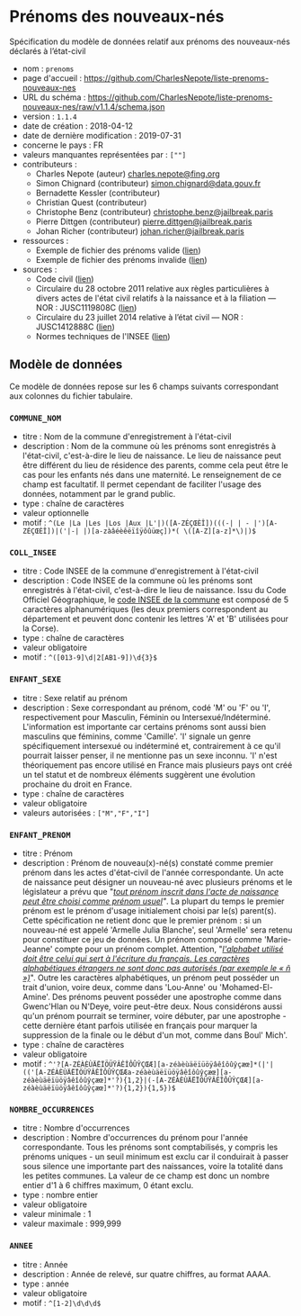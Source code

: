 # Prénoms des nouveaux-nés

Spécification du modèle de données relatif aux prénoms des nouveaux-nés déclarés à l’état-civil

- nom : `prenoms`
- page d'accueil : https://github.com/CharlesNepote/liste-prenoms-nouveaux-nes
- URL du schéma : https://github.com/CharlesNepote/liste-prenoms-nouveaux-nes/raw/v1.1.4/schema.json
- version : `1.1.4`
- date de création : 2018-04-12
- date de dernière modification : 2019-07-31
- concerne le pays : FR
- valeurs manquantes représentées par : `[""]`
- contributeurs :
  - Charles Nepote (auteur) [charles.nepote@fing.org](charles.nepote@fing.org)
  - Simon Chignard (contributeur) [simon.chignard@data.gouv.fr](simon.chignard@data.gouv.fr)
  - Bernadette Kessler (contributeur)
  - Christian Quest (contributeur)
  - Christophe Benz (contributeur) [christophe.benz@jailbreak.paris](christophe.benz@jailbreak.paris)
  - Pierre Dittgen (contributeur) [pierre.dittgen@jailbreak.paris](pierre.dittgen@jailbreak.paris)
  - Johan Richer (contributeur) [johan.richer@jailbreak.paris](johan.richer@jailbreak.paris)
- ressources :
  - Exemple de fichier des prénoms valide ([lien](https://github.com/CharlesNepote/liste-prenoms-nouveaux-nes/raw/v1.1.4/examples/prenoms-nouveaux-nes_exemple-valide.csv))
  - Exemple de fichier des prénoms invalide ([lien](https://github.com/CharlesNepote/liste-prenoms-nouveaux-nes/raw/v1.1.4/examples/prenoms-nouveaux-nes_exemple-invalide.csv))
- sources :
  - Code civil ([lien](https://www.legifrance.gouv.fr/affichCode.do?cidTexte=LEGITEXT000006070721&dateTexte=20170327))
  - Circulaire du 28 octobre 2011 relative aux règles particulières à divers actes de l&#x27;état civil relatifs à la naissance et à la filiation — NOR : JUSC1119808C ([lien](http://www.textes.justice.gouv.fr/art_pix/JUSC1119808C.pdf))
  - Circulaire du 23 juillet 2014 relative à l’état civil — NOR : JUSC1412888C ([lien](http://circulaire.legifrance.gouv.fr/pdf/2014/07/cir_38565.pdf))
  - Normes techniques de l&#x27;INSEE ([lien](http://xml.insee.fr/schema/etat-civil/))

## Modèle de données

Ce modèle de données repose sur les 6 champs suivants correspondant aux colonnes du fichier tabulaire.

### `COMMUNE_NOM`

- titre : Nom de la commune d'enregistrement à l'état-civil
- description : Nom de la commune où les prénoms sont enregistrés à l'état-civil, c'est-à-dire le lieu de naissance. Le lieu de naissance peut être différent du lieu de résidence des parents, comme cela peut être le cas pour les enfants nés dans une maternité. Le renseignement de ce champ est facultatif. Il permet cependant de faciliter l'usage des données, notamment par le grand public.
- type : chaîne de caractères
- valeur optionnelle
- motif : `^(Le |La |Les |Los |Aux |L'|)([A-ZÉÇŒÈÎ])(((-| | - |')[A-ZÉÇŒÈÎ])|('|-| |)[a-zàâéèêëïîÿôûüœç])*( \([A-Z][a-z]*\)|)$`

### `COLL_INSEE`

- titre : Code INSEE de la commune d'enregistrement à l'état-civil
- description : Code INSEE de la commune où les prénoms sont enregistrés à l'état-civil, c'est-à-dire le lieu de naissance. Issu du Code Officiel Géographique, le [code INSEE de la commune](https://fr.wikipedia.org/wiki/Code_Insee) est composé de 5 caractères alphanumériques (les deux premiers correspondent au département et peuvent donc contenir les lettres 'A' et 'B' utilisées pour la Corse).
- type : chaîne de caractères
- valeur obligatoire
- motif : `^([013-9]\d|2[AB1-9])\d{3}$`

### `ENFANT_SEXE`

- titre : Sexe relatif au prénom
- description : Sexe correspondant au prénom, codé 'M' ou 'F' ou 'I', respectivement pour Masculin, Féminin ou Intersexué/Indéterminé. L'information est importante car certains prénoms sont aussi bien masculins que féminins, comme 'Camille'. 'I' signale un genre spécifiquement intersexué ou indéterminé et, contrairement à ce qu'il pourrait laisser penser, il ne mentionne pas un sexe inconnu. 'I' n'est théoriquement pas encore utilisé en France mais plusieurs pays ont créé un tel statut et de nombreux éléments suggèrent une évolution prochaine du droit en France.
- type : chaîne de caractères
- valeur obligatoire
- valeurs autorisées : `["M","F","I"]`

### `ENFANT_PRENOM`

- titre : Prénom
- description : Prénom de nouveau(x)-né(s) constaté comme premier prénom dans les actes d'état-civil de l'année correspondante. Un acte de naissance peut désigner un nouveau-né avec plusieurs prénoms et le législateur a prévu que "[_tout prénom inscrit dans l'acte de naissance peut être choisi comme prénom usuel_](https://fr.wikipedia.org/wiki/Prénom_usuel)_"_. La plupart du temps le premier prénom est le prénom d'usage initialement choisi par le(s) parent(s). Cette spécification ne retient donc que le premier prénom : si un nouveau-né est appelé 'Armelle Julia Blanche', seul 'Armelle' sera retenu pour constituer ce jeu de données. Un prénom composé comme 'Marie-Jeanne' compte pour un prénom complet. Attention, "[_l'alphabet utilisé doit être celui qui sert à l'écriture du français. Les caractères alphabétiques étrangers ne sont donc pas autorisés (par exemple le « ñ »)_](https://www.demarches.interieur.gouv.fr/particuliers/choix-prenom-enfant)". Outre les caractères alphabétiques, un prénom peut posséder un trait d'union, voire deux, comme dans 'Lou-Anne' ou 'Mohamed-El-Amine'. Des prénoms peuvent posséder une apostrophe comme dans Gwenc'Hlan ou N'Deye, voire peut-être deux. Nous considérons aussi qu'un prénom pourrait se terminer, voire débuter, par une apostrophe - cette dernière étant parfois utilisée en français pour marquer la suppression de la finale ou le début d'un mot, comme dans Boul' Mich'.
- type : chaîne de caractères
- valeur obligatoire
- motif : `^'?[A-ZÉÀÈÙÄËÏÖÜŸÂÊÎÔÛŶÇŒÆ][a-zéàèùäëïüöÿâêîôûŷçæœ]*(|'|(('[A-ZÉÀÈÙÄËÏÖÜŸÂÊÎÔÛŶÇŒÆa-zéàèùäëïüöÿâêîôûŷçæœ][a-zéàèùäëïüöÿâêîôûŷçæœ]*'?){1,2}|(-[A-ZÉÀÈÙÄËÏÖÜŸÂÊÎÔÛŶÇŒÆ][a-zéàèùäëïüöÿâêîôûŷçæœ]*'?){1,2}){1,5})$`

### `NOMBRE_OCCURRENCES`

- titre : Nombre d'occurrences
- description : Nombre d'occurrences du prénom pour l'année correspondante. Tous les prénoms sont comptabilisés, y compris les prénoms uniques - un seuil minimum est exclu car il conduirait à passer sous silence une importante part des naissances, voire la totalité dans les petites communes. La valeur de ce champ est donc un nombre entier d'1 à 6 chiffres maximum, 0 étant exclu.
- type : nombre entier
- valeur obligatoire
- valeur minimale : 1
- valeur maximale : 999,999

### `ANNEE`

- titre : Année
- description : Année de relevé, sur quatre chiffres, au format AAAA.
- type : année
- valeur obligatoire
- motif : `^[1-2]\d\d\d$`
